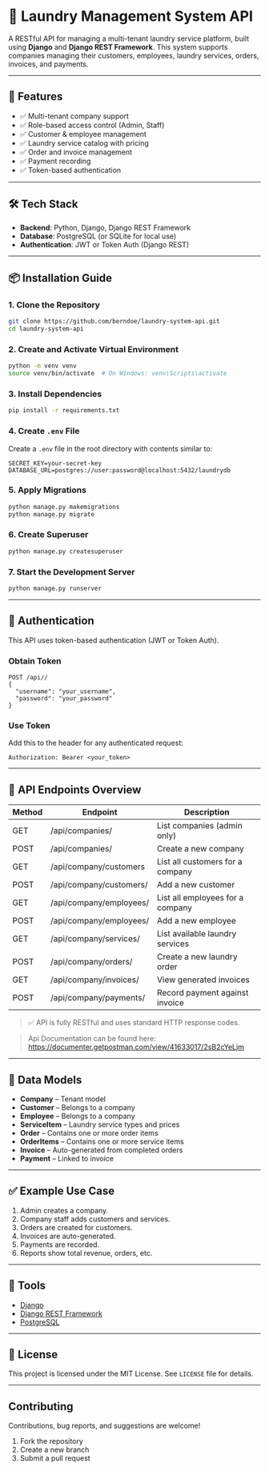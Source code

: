 # 🧺 Laundry Management System API

A RESTful API for managing a multi-tenant laundry service platform, built using **Django** and **Django REST Framework**. This system supports companies managing their customers, employees, laundry services, orders, invoices, and payments.

---

## 🚀 Features

- ✅ Multi-tenant company support
- ✅ Role-based access control (Admin, Staff)
- ✅ Customer & employee management
- ✅ Laundry service catalog with pricing
- ✅ Order and invoice management
- ✅ Payment recording
- ✅ Token-based authentication
---

## 🛠 Tech Stack

- **Backend**: Python, Django, Django REST Framework  
- **Database**: PostgreSQL (or SQLite for local use)  
- **Authentication**: JWT or Token Auth (Django REST)  

---

## 📦 Installation Guide

### 1. Clone the Repository

```bash
git clone https://github.com/berndoe/laundry-system-api.git
cd laundry-system-api
```

### 2. Create and Activate Virtual Environment

```bash
python -m venv venv
source venv/bin/activate  # On Windows: venv\Scripts\activate
```

### 3. Install Dependencies

```bash
pip install -r requirements.txt
```

### 4. Create `.env` File

Create a `.env` file in the root directory with contents similar to:

```
SECRET_KEY=your-secret-key
DATABASE_URL=postgres://user:password@localhost:5432/laundrydb
```

### 5. Apply Migrations

```bash
python manage.py makemigrations
python manage.py migrate
```

### 6. Create Superuser

```bash
python manage.py createsuperuser
```

### 7. Start the Development Server

```bash
python manage.py runserver
```

---

## 🔐 Authentication

This API uses token-based authentication (JWT or Token Auth).

### Obtain Token

```
POST /api//
{
  "username": "your_username",
  "password": "your_password"
}
```

### Use Token

Add this to the header for any authenticated request:

```
Authorization: Bearer <your_token>
```

---

## 📖 API Endpoints Overview

| Method | Endpoint                        | Description                          |
|--------|---------------------------------|--------------------------------------|
| GET    | /api/companies/                 | List companies (admin only)          |
| POST   | /api/companies/                 | Create a new company                 |
| GET    | /api/company/customers          | List all customers for a company     |
| POST   | /api/company/customers/         | Add a new customer                   |
| GET    | /api/company/employees/         | List all employees for a company     |
| POST   | /api/company/employees/         | Add a new employee                   |
| GET    | /api/company/services/          | List available laundry services      |
| POST   | /api/company/orders/            | Create a new laundry order           |
| GET    | /api/company/invoices/          | View generated invoices              |
| POST   | /api/company/payments/          | Record payment against invoice       |

> ✅ API is fully RESTful and uses standard HTTP response codes.

> Api Documentation can be found here: https://documenter.getpostman.com/view/41633017/2sB2cYeLjm 
---

## 🧾 Data Models

- **Company** – Tenant model
- **Customer** – Belongs to a company
- **Employee** – Belongs to a company
- **ServiceItem** – Laundry service types and prices
- **Order** – Contains one or more order items
- **OrderItems** – Contains one or more service items
- **Invoice** – Auto-generated from completed orders
- **Payment** – Linked to invoice
  
---

## ✅ Example Use Case

1. Admin creates a company.
2. Company staff adds customers and services.
3. Orders are created for customers.
4. Invoices are auto-generated.
5. Payments are recorded.
6. Reports show total revenue, orders, etc.

---

## 🧰 Tools

- [Django](https://www.djangoproject.com/)
- [Django REST Framework](https://www.django-rest-framework.org/)
- [PostgreSQL](https://www.postgresql.org/)

---

## 📄 License

This project is licensed under the MIT License. See `LICENSE` file for details.

---

## Contributing

Contributions, bug reports, and suggestions are welcome!

1. Fork the repository
2. Create a new branch
3. Submit a pull request
